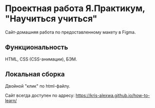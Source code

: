 # Проектная работа Я.Практикум, "Научиться учиться"
Сайт-домашняя работа по предоставленному макету в Figma.
## Функциональность
HTML, CSS (CSS-анимации), БЭМ.
## Локальная сборка
Двойной "клик" по html-файлу.

Сайт всегда доступен по адресу: https://kris-alexwa.github.io/how-to-learn/
